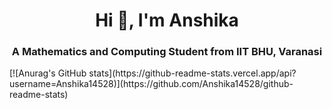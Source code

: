 <div align="center">
  <h1>Hi 👋, I'm Anshika</h1>
</div>
<div align="center">
  <h3>A Mathematics and Computing Student from IIT BHU, Varanasi</h3>
</div>
[![Anurag's GitHub stats](https://github-readme-stats.vercel.app/api?username=Anshika14528)](https://github.com/Anshika14528/github-readme-stats)
<!--
**Anshika14528/Anshika14528** is a ✨ _special_ ✨ repository because its `README.md` (this file) appears on your GitHub profile.

Here are some ideas to get you started:

- 🔭 I’m currently working on ...
- 🌱 I’m currently learning ...
- 👯 I’m looking to collaborate on ...
- 🤔 I’m looking for help with ...
- 💬 Ask me about ...
- 📫 How to reach me: ...
- 😄 Pronouns: ...
- ⚡ Fun fact: ...
-->
